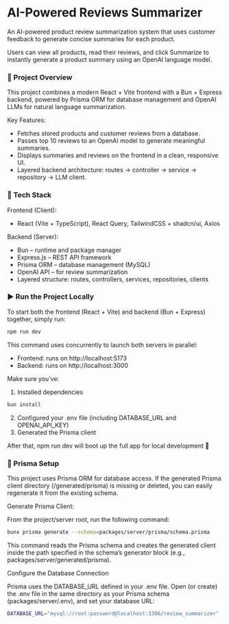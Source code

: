 # AI-Powered Reviews Summarizer

An AI-powered product review summarization system that uses customer feedback to generate concise summaries 
for each product.

Users can view all products, read their reviews, and click Summarize to instantly generate a product summary 
using an OpenAI language model.

### 🚀 Project Overview

This project combines a modern React + Vite frontend with a Bun + Express backend, powered by Prisma ORM 
for database management and OpenAI LLMs for natural language summarization.

Key Features:
- Fetches stored products and customer reviews from a database.
- Passes top 10 reviews to an OpenAI model to generate meaningful summaries.
- Displays summaries and reviews on the frontend in a clean, responsive UI.
- Layered backend architecture: routes → controller → service → repository → LLM client.

### 🧱 Tech Stack

Frontend (Client): 
- React (Vite + TypeScript), React Query, TailwindCSS + shadcn/ui, Axios

Backend (Server):
- Bun – runtime and package manager
- Express.js – REST API framework
- Prisma ORM – database management (MySQL)
- OpenAI API – for review summarization
- Layered structure: routes, controllers, services, repositories, clients

### ▶️ Run the Project Locally

To start both the frontend (React + Vite) and backend (Bun + Express) together, simply run:

```bash
npm run dev
```

This command uses concurrently to launch both servers in parallel:
- Frontend: runs on http://localhost:5173
- Backend: runs on http://localhost:3000

Make sure you’ve:
1.	Installed dependencies

```bash
bun install
```

2.	Configured your .env file (including DATABASE_URL and OPENAI_API_KEY)
3.	Generated the Prisma client

After that, npm run dev will boot up the full app for local development 🚀

### 🧩 Prisma Setup

This project uses Prisma ORM for database access.
If the generated Prisma client directory (/generated/prisma) is missing or deleted, you can easily regenerate it
from the existing schema.

Generate Prisma Client:

From the project/server root, run the following command:

```bash
bunx prisma generate --schema=packages/server/prisma/schema.prisma
```

This command reads the Prisma schema and creates the generated client inside the path specified in the
schema’s generator block (e.g., packages/server/generated/prisma).

Configure the Database Connection

Prisma uses the DATABASE_URL defined in your .env file.
Open (or create) the .env file in the same directory as your Prisma schema (packages/server/.env), and set your
database URL:

```bash
DATABASE_URL="mysql://root:password@localhost:3306/review_summarizer"
```

